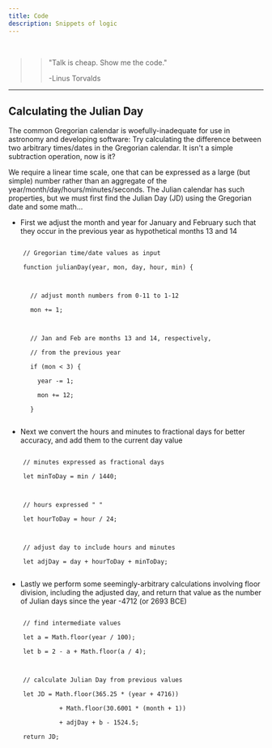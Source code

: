 ```yaml
---
title: Code
description: Snippets of logic
---
```


<br>

>> "Talk is cheap. Show me the code."
>>
>> -Linus Torvalds

---

<div class="gridwrap">
    <div class="gridright"> 
        <h2>Calculating the Julian Day</h2>     
        <p class="blocktext">The common Gregorian calendar is woefully-inadequate for use in
        astronomy and developing software: Try calculating the difference between two arbitrary times/dates 
        in the Gregorian calendar. It isn't a simple subtraction operation, now is it?</p>        
        <p class="blocktext">We require a linear time scale, one that can be expressed as a large (but simple) 
        number rather than an aggregate of the year/month/day/hours/minutes/seconds. The Julian calendar has
        such properties, but we must first find the Julian Day (JD) using the Gregorian date and some math...</p>
<ul>
<li>First we adjust the month and year for January and February such that they
occur in the previous year as hypothetical months 13 and 14</li>
</ul>      

<code>
    // Gregorian time/date values as input<br>
    function julianDay(year, mon, day, hour, min) {<br>
<br>
      // adjust month numbers from 0-11 to 1-12<br>
      mon += 1;<br>
<br>
      // Jan and Feb are months 13 and 14, respectively,<br>
      // from the previous year<br>
      if (mon < 3) {<br>
        year -= 1; <br>
        mon += 12;<br>
      }<br>            
</code>

<ul>
  <li>Next we convert the hours and minutes to fractional days for better accuracy,
    and add them to the current day value</li>
</ul>

<code>                           
    // minutes expressed as fractional days<br>
    let minToDay = min / 1440;<br> 
<br>
    // hours expressed " "<br> 
    let hourToDay = hour / 24;<br> 
<br>
    // adjust day to include hours and minutes<br>
    let adjDay = day + hourToDay + minToDay;<br>
</code>

<ul>
<li>Lastly we perform some seemingly-arbitrary calculations involving floor 
  division, including the adjusted day, and return that value as the number of
  Julian days since the year -4712 (or 2693 BCE)</li>
</ul>

<code>
    // find intermediate values<br>
    let a = Math.floor(year / 100);<br>
    let b = 2 - a + Math.floor(a / 4);<br>
<br>
    // calculate Julian Day from previous values<br>
    let JD = Math.floor(365.25 * (year + 4716))<br> 
              + Math.floor(30.6001 * (month + 1))<br> 
              + adjDay + b - 1524.5;<br> 
    return JD;<br>           
</code>

   </div>
</div>
